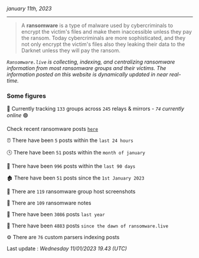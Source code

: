 _january 11th, 2023_

---

> A **ransomware** is a type of malware used by cybercriminals to encrypt the victim's files and make them inaccessible unless they pay the ransom. Today cybercriminals are more sophisticated, and they not only encrypt the victim's files also they leaking their data to the Darknet unless they will pay the ransom.


_`Ransomware.live` is collecting, indexing, and centralizing ransomware information from most ransomware groups and their victims. The information posted on this website is dynamically updated in near real-time._

### Some figures 

🔎 Currently tracking `133` groups across `245` relays & mirrors - _`74` currently online_ 🟢

Check recent ransomware posts [`here`](recentposts.md)


⏰ There have been `5` posts within the `last 24 hours`

🕓 There have been `51` posts within the `month of january`

📅 There have been `996` posts within the `last 90 days`

🏚 There have been `51` posts since the `1st January 2023`

📸 There are `119` ransomware group host screenshots

📝 There are `109` ransomware notes

🚀 There have been `3086` posts `last year`

🐣 There have been `4883` posts `since the dawn of ransomware.live`

⚙️ There are `76` custom parsers indexing posts



Last update : _Wednesday 11/01/2023 19.43 (UTC)_

